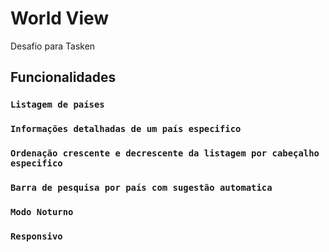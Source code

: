 # World View
Desafio para Tasken

## Funcionalidades

### `Listagem de países`
### `Informações detalhadas de um país especifico`
### `Ordenação crescente e decrescente da listagem por cabeçalho especifico`
### `Barra de pesquisa por país com sugestão automatica`
### `Modo Noturno`
### `Responsivo`
